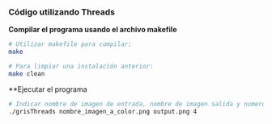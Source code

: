 ### Código utilizando Threads

**Compilar el programa usando el archivo makefile**
```bash
# Utilizar makefile para compilar:
make

# Para limpiar una instalación anterior:
make clean
```

**Ejecutar el programa
```bash
# Indicar nombre de imagen de entrada, nombre de imagen salida y numero de hebras a utilizar. Ejemplo:
./grisThreads nombre_imagen_a_color.png output.png 4
```

